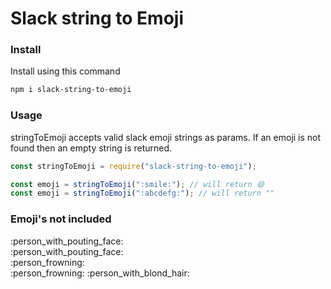 # Slack string to Emoji

### Install

Install using this command

```bash
npm i slack-string-to-emoji
```

### Usage

stringToEmoji accepts valid slack emoji strings as params. If an emoji is not found then an empty string is returned.

```js
const stringToEmoji = require("slack-string-to-emoji");

const emoji = stringToEmoji(":smile:"); // will return 😄
const emoji = stringToEmoji(":abcdefg:"); // will return ""
```

### Emoji's not included

:person_with_pouting_face:  
:person_with_pouting_face:  
:person_frowning:  
:person_frowning:
:person_with_blond_hair:
